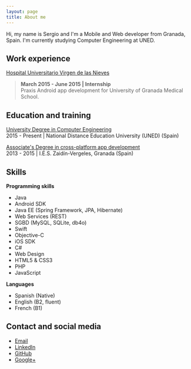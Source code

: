```yaml
---
layout: page
title: About me
---
```


Hi, my name is Sergio and I'm a Mobile and Web developer from Granada, Spain. I'm currently studying Computer Engineering at UNED.

## Work experience

[Hospital Universitario Virgen de las Nieves](http://www.hospitalgranada.es/normopraxis/)

> <strong>March 2015 - June 2015 | Internship </strong><br> Praxis Android app development for University of Granada Medical School.

## Education and training

[University Degree in Computer Engineering](https://portal.uned.es/portal/page?_pageid=93,22985816&_dad=portal&_schema=PORTAL)
<br>2015 - Present | National Distance Education University (UNED) (Spain)

[Associate's Degree in cross-platform app development](http://www.ieszaidinvergeles.org/)
<br>2013 - 2015 | I.E.S. Zaidín-Vergeles, Granada (Spain)

## Skills

<strong>Programming skills</strong><br>
<ul>
    <li>Java</li>
    <li>Android SDK</li>
    <li>Java EE (Spring Framework, JPA, Hibernate)</li>
    <li>Web Services (REST)</li>
    <li>SGBD (MySQL, SQLite, db4o)</li>
    <li>Swift</li>
    <li>Objective-C</li>
    <li>iOS SDK</li>
    <li>C#</li>
    <li>Web Design</li>
    <li>HTML5 &amp; CSS3</li>
    <li>PHP</li>
    <li>JavaScript</li>
</ul>

<strong>Languages</strong><br>
<ul>
    <li>Spanish (Native)</li>
    <li>English (B2, fluent)</li>
    <li>French (B1)</li>
</ul>

## Contact and social media

<ul>
    <li><a href="mailto:serconpla@gmail.com">Email</a></li>
    <li><a href="https://es.linkedin.com/in/sergio-contreras-plata-1499149a
" target="_blank">LinkedIn</a></li>
    <li><a href="https://github.com/splata" target="_blank">GitHub</a></li>
    <li><a href="https://plus.google.com/u/0/112837047987746653402/posts?hl=es" target="_blank">Google+</a></li>
</ul>
